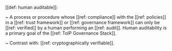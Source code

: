 [[def: human auditable]]:

~ A process or procedure whose [[ref: compliance]] with the [[ref: policies]] in a [[ref: trust framework]] or [[ref: governance framework]] can only be [[ref: verified]] by a human performing an [[ref: audit]]. Human auditability is a primary goal of the [[ref: ToIP Governance Stack]].

~ Contrast with: [[ref: cryptographically verifiable]].
